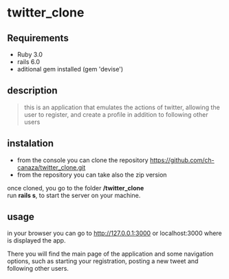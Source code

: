 # twitter_clone  

## Requirements  
* Ruby 3.0  
* rails 6.0
* aditional gem installed (gem 'devise')


## description  

> this is an application that emulates the actions of twitter, allowing the user to register, and create a profile in addition to following other users  

## instalation  
* from the console you can clone the repository https://github.com/ch-canaza/twitter_clone.git  
* from the repository you can take also the zip version

once cloned, you go to the folder <b>/twitter_clone</b>  
run <b>rails s</b>, to start the server on your machine.  

## usage  
in your browser you can go to http://127.0.0.1:3000 or localhost:3000 where is displayed the app.  

There you will find the main page of the application and some navigation options, such as starting your registration, posting a new tweet and following other users.


